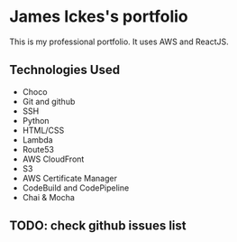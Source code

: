 # James Ickes's portfolio
This is my professional portfolio. It uses AWS and ReactJS.

## Technologies Used
* Choco
* Git and github
* SSH
* Python
* HTML/CSS
* Lambda
* Route53
* AWS CloudFront
* S3
* AWS Certificate Manager
* CodeBuild and CodePipeline
* Chai & Mocha

## TODO: check github issues list